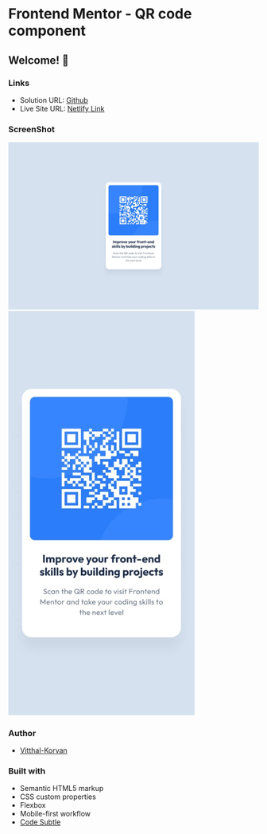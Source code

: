# Frontend Mentor - QR code component

## Welcome! 👋

### Links

- Solution URL: [Github](https://github.com/vitthal-korvan/Frontend-Mentor-Challenges/tree/main/HTML%20and%20CSS/QR%20Code)
- Live Site URL: [Netlify Link](https://qrcode-vitthal.netlify.app/)

### ScreenShot

![Desktop](./design/desktop-design.jpg)
![Mobile](./design/mobile-design.jpg)

### Author

- [Vitthal-Korvan](https://www.linkedin.com/in/vitthal-korvan/)

### Built with

- Semantic HTML5 markup
- CSS custom properties
- Flexbox
- Mobile-first workflow
- [Code Subtle](https://www.linkedin.com/company/code-subtle/)
